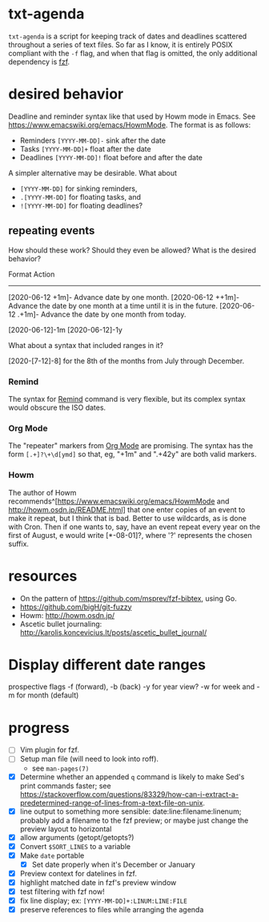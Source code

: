 # txt-agenda

`txt-agenda` is a script for keeping track of dates and deadlines scattered throughout a series of text files.  So far as I know, it is entirely POSIX compliant with the `-f` flag, and when that flag is omitted, the only additional dependency is [fzf]().

# desired behavior

Deadline and reminder syntax like that used by Howm mode in Emacs.
See https://www.emacswiki.org/emacs/HowmMode.
The format is as follows:

- Reminders `[YYYY-MM-DD]-` sink after the date
- Tasks `[YYYY-MM-DD]+` float after the date
- Deadlines `[YYYY-MM-DD]!` float before and after the date

A simpler alternative may be desirable.  What about
- `[YYYY-MM-DD]` for sinking reminders,
- `.[YYYY-MM-DD]` for floating tasks, and
- `![YYYY-MM-DD]` for floating deadlines?

## repeating events

How should these work?  Should they even be allowed?  What is the desired behavior?

Format                  Action
-------                 -----------------------------
[2020-06-12 +1m]-       Advance date by one month.
[2020-06-12 ++1m]-      Advance the date by one month at a time until it is in the future.
[2020-06-12 .+1m]-      Advance the date by one month from today.

[2020-06-12]-1m
[2020-06-12]-1y

What about a syntax that included ranges in it?

[2020-[7-12]-8] for the 8th of the months from July through December.

### Remind

The syntax for [Remind](https://dianne.skoll.ca/projects/remind/) command is very flexible, but its complex syntax would obscure the ISO dates.

### Org Mode

The "repeater" markers from [Org Mode](https://orgmode.org/manual/Repeated-tasks.html#Repeated-tasks) are promising.  The syntax has the form `[.+]?\+\d[ymd]` so that, eg, "+1m"  and ".+42y" are both valid markers.

### Howm

The author of Howm recommends^[https://www.emacswiki.org/emacs/HowmMode and http://howm.osdn.jp/README.html] that one enter copies of an event to make it repeat, but I think that is bad.  Better to use wildcards, as is done with Cron.  Then if one wants to, say, have an event repeat every year on the first of August, e would write [*-08-01]?, where '?' represents the chosen suffix.

# resources

- On the pattern of https://github.com/msprev/fzf-bibtex, using Go.
- https://github.com/bigH/git-fuzzy
- Howm: http://howm.osdn.jp/
- Ascetic bullet journaling: http://karolis.koncevicius.lt/posts/ascetic_bullet_journal/

# Display different date ranges
prospective flags
    -f (forward), -b (back)
    -y for year view?  -w for week and -m for month (default)

# progress

- [ ] Vim plugin for fzf.
- [ ] Setup man file (will need to look into roff).
    - see `man-pages(7)`
- [x] Determine whether an appended `q` command is likely to make Sed's print commands faster; see https://stackoverflow.com/questions/83329/how-can-i-extract-a-predetermined-range-of-lines-from-a-text-file-on-unix.
- [x] line output to something more sensible: date:line:filename:linenum; probably add a filename to the fzf preview; or maybe just change the preview layout to horizontal
- [X] allow arguments (getopt/getopts?)
- [X] Convert `$SORT_LINES` to a variable
- [X] Make `date` portable
    - [X] Set date properly when it's December or January
- [X] Preview context for datelines in fzf.
- [X] highlight matched date in fzf's preview window
- [X] test filtering with fzf now!
- [X] fix line display; ex: `[YYYY-MM-DD]+:LINUM:LINE:FILE`
- [X] preserve references to files while arranging the agenda
